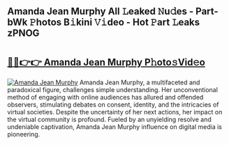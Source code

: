 ## Amanda Jean Murphy All 𝙻eaked 𝙽u𝚍es - Part-bWk 𝙿hotos B𝚒kini 𝚅𝚒deo - Hot 𝙿art 𝙻eaks zPNOG

# <h2><a href="http://ld7e97.urlbe.top/?page=Amanda+Jean+Murphy">🔗🔗👉👉 Amanda Jean Murphy P𝚑oto𝚜Vid𝚎o</a></h2>

[![Amanda Jean Murphy](https://i.imgur.com/eBuTRDB.gif)](http://ld7e97.urlbe.top/?page=Amanda+Jean+Murphy)
Amanda Jean Murphy, a multifaceted and paradoxical figure, challenges simple understanding. Her unconventional method of engaging with online audiences has allured and offended observers, stimulating debates on consent, identity, and the intricacies of virtual societies. Despite the uncertainty of her next actions, her impact on the virtual community is profound. Fueled by an unyielding resolve and undeniable captivation, Amanda Jean Murphy influence on digital media is pioneering.
